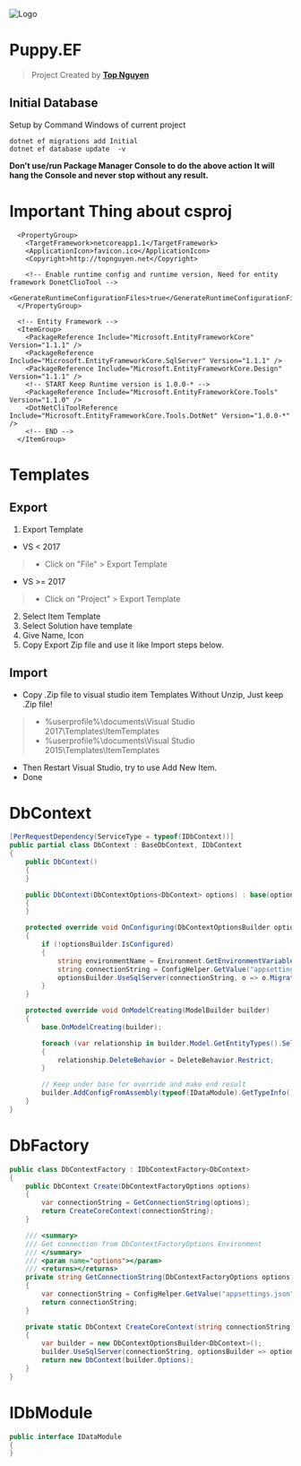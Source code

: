 ﻿![Logo](favicon.ico)
# Puppy.EF
> Project Created by [**Top Nguyen**](http://topnguyen.net)

## Initial Database
Setup by Command Windows of current project 

```markup
dotnet ef migrations add Initial
dotnet ef database update  -v
```

**Don't use/run Package Manager Console to do the above action**
**It will hang the Console and never stop without any result.**

# Important Thing about csproj

```markup
  <PropertyGroup>
    <TargetFramework>netcoreapp1.1</TargetFramework>
    <ApplicationIcon>favicon.ico</ApplicationIcon>
    <Copyright>http://topnguyen.net</Copyright>
    
    <!-- Enable runtime config and runtime version, Need for entity framework DonetClioTool -->
    <GenerateRuntimeConfigurationFiles>true</GenerateRuntimeConfigurationFiles>
  </PropertyGroup>

  <!-- Entity Framework -->
  <ItemGroup>
    <PackageReference Include="Microsoft.EntityFrameworkCore" Version="1.1.1" />
    <PackageReference Include="Microsoft.EntityFrameworkCore.SqlServer" Version="1.1.1" />
    <PackageReference Include="Microsoft.EntityFrameworkCore.Design" Version="1.1.1" />
    <!-- START Keep Runtime version is 1.0.0-* -->
    <PackageReference Include="Microsoft.EntityFrameworkCore.Tools" Version="1.1.0" />
    <DotNetCliToolReference Include="Microsoft.EntityFrameworkCore.Tools.DotNet" Version="1.0.0-*" />
    <!-- END -->
  </ItemGroup>
```
# Templates

## Export
1. Export Template
- VS < 2017
> - Click on "File" > Export Template

- VS >= 2017
> - Click on "Project" > Export Template

2. Select Item Template
3. Select Solution have template
4. Give Name, Icon
5. Copy Export Zip file and use it like Import steps below.

## Import
- Copy .Zip file to visual studio item Templates Without Unzip, Just keep .Zip file!
> - %userprofile%\documents\Visual Studio 2017\Templates\ItemTemplates
> - %userprofile%\documents\Visual Studio 2015\Templates\ItemTemplates

- Then Restart Visual Studio, try to use Add New Item.
- Done

# DbContext

```csharp
[PerRequestDependency(ServiceType = typeof(IDbContext))]
public partial class DbContext : BaseDbContext, IDbContext
{
    public DbContext()
    {
    }

    public DbContext(DbContextOptions<DbContext> options) : base(options)
    {
    }

    protected override void OnConfiguring(DbContextOptionsBuilder optionsBuilder)
    {
        if (!optionsBuilder.IsConfigured)
        {
            string environmentName = Environment.GetEnvironmentVariable("ASPNETCORE_ENVIRONMENT");
            string connectionString = ConfigHelper.GetValue("appsettings.json", $"ConnectionStrings:{environmentName}");
            optionsBuilder.UseSqlServer(connectionString, o => o.MigrationsAssembly(typeof(IDataModule).GetTypeInfo().Assembly.GetName().Name));
        }
    }

    protected override void OnModelCreating(ModelBuilder builder)
    {
        base.OnModelCreating(builder);

        foreach (var relationship in builder.Model.GetEntityTypes().SelectMany(e => e.GetForeignKeys()))
        {
            relationship.DeleteBehavior = DeleteBehavior.Restrict;
        }

        // Keep under base for override and make end result
        builder.AddConfigFromAssembly(typeof(IDataModule).GetTypeInfo().Assembly);
    }
}
```

# DbFactory
```csharp
public class DbContextFactory : IDbContextFactory<DbContext>
{
    public DbContext Create(DbContextFactoryOptions options)
    {
        var connectionString = GetConnectionString(options);
        return CreateCoreContext(connectionString);
    }

    /// <summary>
    /// Get connection from DbContextFactoryOptions Environment
    /// </summary>
    /// <param name="options"></param>
    /// <returns></returns>
    private string GetConnectionString(DbContextFactoryOptions options)
    {
        var connectionString = ConfigHelper.GetValue("appsettings.json", $"ConnectionStrings:{options.EnvironmentName}");
        return connectionString;
    }

    private static DbContext CreateCoreContext(string connectionString)
    {
        var builder = new DbContextOptionsBuilder<DbContext>();
        builder.UseSqlServer(connectionString, optionsBuilder => optionsBuilder.MigrationsAssembly(typeof(IDataModule).GetTypeInfo().Assembly.GetName().Name));
        return new DbContext(builder.Options);
    }
}
```

# IDbModule
```csharp
public interface IDataModule
{
}
```